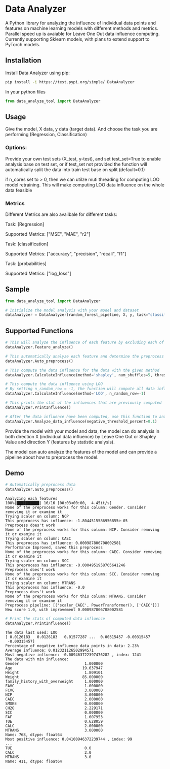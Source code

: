 # Data Analyzer

A Python library for analyzing the influence of individual data points and features on machine learning models with different methods and metrics. Parallel speed up is avaiable for Leave One Out data influence computing. Currently supporting Sklearn models, with plans to extend support to PyTorch models.

## Installation
Install Data Analyzer using pip:

```bash
pip install -i https://test.pypi.org/simple/ DataAnalyzer
```
In your python files

```python
from data_analyze_tool import DataAnalyzer
```
## Usage

Give the model, X data, y data (target data). And choose the task you are performing (Regression, Classification)

### Options: 
Provide your own test sets (X_test, y-test), and set test_set=True to enable analysis base on test set, or if test_set not provided the function will automatically split the data into train test base on split (default=0.1)

if n_cores set to > 0, then we can utilze muti threading for computing LOO model retraining. This will make computing LOO data influence on the whole data feasible


### Metrics
Different Metrics are also availbale for different tasks:

Task: [Regression]

Supported Metrics: ["MSE", "MAE", "r2"]

Task: [classification]

Supported Metrics: ["accuracy", "precision", "recall", "f1"]

Task: [probabilities]

Supported Metrics: ["log_loss"]

## Sample

```python
from data_analyze_tool import DataAnalyzer

# Initialize the model analysis with your model and dataset
dataAnalyzer = DataAnalyzer(random_forest_pipeline, X, y, task="classification", test_set=True, metric="f1", n_cores=8)

```

## Supported Functions

```python
# This will analyze the influence of each feature by excluding each of them.
dataAnalyzer.Feature_analyze()

# This automatically analyze each feature and determine the preprocess that should be done to each feature and return them as a pipeline
dataAnalyzer.Auto_preprocess()

# This compute the data influence for the data with the given method
dataAnalyzer.CalculateInfluence(method='shapley', num_shuffles=5, threshold=0.98, stat=True)

# This compute the data influence using LOO
# By setting n_random_row = -1, the function will compute all data influences, if n_cores are also set above 1, then it will use multi-thread function
dataAnalyzer.CalculateInfluence(method='LOO', n_random_row=-1)

# This prints the stat of the influences that are previously computed
dataAnalyzer.PrintInfluence()

# After the data influence have been computed, use this function to analyze the negative impact data points
dataAnalyzer.Analyze_data_influence(negative_threshold_percent=0.1)

```

Provide the model with your model and data, the model can do analysis in both direction X (individual data influence) by Leave One Out or Shapley Value and direction Y (features by statistic analysis).

The model can auto analyze the features of the model and can provide a pipeline about how to preprocess the model.


## Demo
```python
# Automatically preprocess data
dataAnalyzer.auto_preprocess()
```
```
Analyzing each features
100%|██████████| 16/16 [00:03<00:00,  4.45it/s]
None of the preprocess works for this column: Gender. Consider removing it or examine it
Trying scaler on column: NCP
This preprocess has influence: -1.8044515586956855e-05
Preprocess does't work
None of the preprocess works for this column: NCP. Consider removing it or examine it
Trying scaler on column: CAEC
This preprocess has influence: 0.000987806708002581
Performance Improved, saved this preprocess
None of the preprocess works for this column: CAEC. Consider removing it or examine it
Trying scaler on column: SCC
This preprocess has influence: -0.0004951958705641246
Preprocess does't work
None of the preprocess works for this column: SCC. Consider removing it or examine it
Trying scaler on column: MTRANS
This preprocess has influence: -0.0
Preprocess does't work
None of the preprocess works for this column: MTRANS. Consider removing it or examine it
Preprocess pipeline: [('scaler_CAEC', PowerTransformer(), ['CAEC'])]
New score 1.0, with improvement 0.000987806708002581
```

```python
# Print the stats of computed data influence
dataAnalyzer.PrintInfluence()
```
```
The data last used: LOO
[ 0.0126183   0.0126183   0.01577287 ...  0.00315457 -0.00315457
 -0.00315457]
Percentage of negative influence data points in data: 2.23%
Average influence: 0.012321126502994571
Most negative influence: -0.009463722397476282 , index: 1241
The data with min influence:
Gender                             1.000000
Age                               19.637947
Height                             1.809101
Weight                            85.000000
family_history_with_overweight     1.000000
FAVC                               1.000000
FCVC                               3.000000
NCP                                3.000000
CAEC                               2.000000
SMOKE                              0.000000
CH2O                               2.229171
SCC                                0.000000
FAF                                1.607953
TUE                                0.628059
CALC                               2.000000
MTRANS                             3.000000
Name: 768, dtype: float64
Most positive influence: 0.04100946372239744 , index: 99
...
TUE                                0.0
CALC                               2.0
MTRANS                             3.0
Name: 411, dtype: float64
```